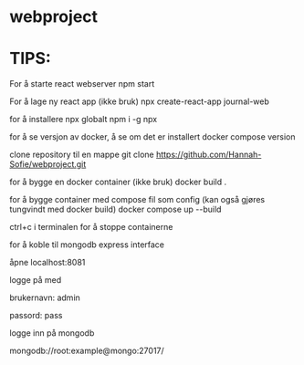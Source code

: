 # webproject

# TIPS:

For å starte react webserver
npm start

For å lage ny react app (ikke bruk)
npx create-react-app journal-web

for å installere npx globalt
npm i -g npx

for å se versjon av docker, å se om det er installert
docker compose version

clone repository til en mappe
git clone https://github.com/Hannah-Sofie/webproject.git

for å bygge en docker container (ikke bruk)
docker build .

for å bygge container med compose fil som config (kan også gjøres tungvindt med docker build)
docker compose up --build

ctrl+c i terminalen for å stoppe containerne

for å koble til mongodb express interface

åpne localhost:8081

logge på med 

brukernavn: admin

passord: pass

logge inn på mongodb

mongodb://root:example@mongo:27017/
